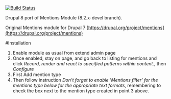 [![Build Status](https://secure.travis-ci.org/mohankumargupta/mentionsdrupal8module.png?branch=8.x-2.x-dev)](http://travis-ci.org/mohankumargupta/mentionsdrupal8module)

Drupal 8 port of Mentions Module (8.2.x-devel branch).

Original Mentions module for Drupal 7
[https://drupal.org/project/mentions](https://drupal.org/project/mentions)


#Installation
1. Enable module as usual from extend admin page
2. Once enabled, stay on page, and go back to listing for mentions and click *Record, render and react to specified patterns within content.*, then *Configure*
3. First Add mention type
4. Then follow instruction *Don't forget to enable 'Mentions filter' for the mentions type below for the appropriate  text formats*, remembering to check the box next to the mention type created in point 3 above.


